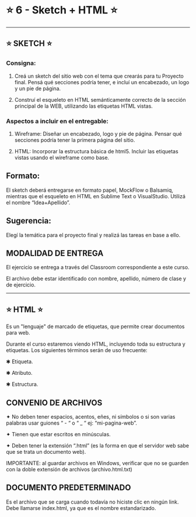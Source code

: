 
# :star: 6 - Sketch + HTML :star:

---

## :star: SKETCH :star:

### Consigna:


1. Creá un sketch del sitio web con el tema que crearás para tu Proyecto final. Pensá qué secciones podría tener, e incluí un encabezado, un logo y un pie de página.

2. Construí el esqueleto en HTML semánticamente correcto de la sección principal de la WEB, utilizando las etiquetas HTML vistas.


### Aspectos a incluir en el entregable:


1. Wireframe: Diseñar un encabezado, logo y pie de página. Pensar qué secciones podría tener la primera página del sitio.

2. HTML: Incorporar la estructura básica de html5. Incluir las etiquetas vistas usando el wireframe como base.

##  Formato: 

El sketch deberá entregarse en formato papel, MockFlow o Balsamiq, mientras que el esqueleto en HTML en Sublime Text o VisualStudio. 
Utilizá el nombre “Idea+Apellido”.


## Sugerencia: 

Elegí la temática para el proyecto final y realizá las tareas en base a ello.

## MODALIDAD DE ENTREGA

El ejercicio se entrega a través del Classroom correspondiente a este curso.

El archivo debe estar identificado con nombre, apellido, número de clase y de ejercicio.


---

## :star: HTML :star:

Es un "lenguaje" de marcado de etiquetas, que permite crear documentos para web. 

Durante el curso estaremos viendo HTML, incluyendo toda su estructura y etiquetas. 
Los siguientes términos serán de uso frecuente:

✱ Etiqueta.

✱ Atributo.

✱ Estructura.

## CONVENIO DE ARCHIVOS

✦ No deben tener espacios, acentos, eñes, ni símbolos o si son varias palabras usar guiones “ - “ o “ _ “ ej: “mi-pagina-web”.

✦ Tienen que estar escritos en minúsculas.

✦ Deben tener la extensión “.html” (es la forma en que el servidor web sabe que se trata un documento web).

IMPORTANTE: al guardar archivos en Windows, verificar que no se guarden con la doble extensión de archivos (archivo.html.txt)

## DOCUMENTO PREDETERMINADO

Es el archivo que se carga cuando todavía no hiciste clic  en ningún link. Debe llamarse index.html, ya que es el nombre estandarizado. 
